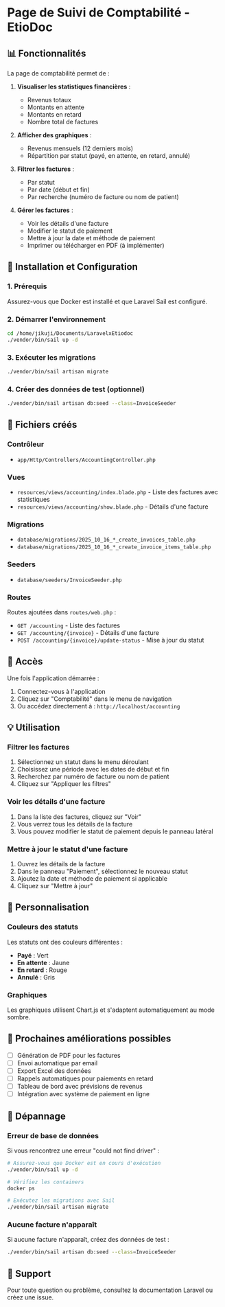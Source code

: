 # Page de Suivi de Comptabilité - EtioDoc

## 📊 Fonctionnalités

La page de comptabilité permet de :

1. **Visualiser les statistiques financières** :
   - Revenus totaux
   - Montants en attente
   - Montants en retard
   - Nombre total de factures

2. **Afficher des graphiques** :
   - Revenus mensuels (12 derniers mois)
   - Répartition par statut (payé, en attente, en retard, annulé)

3. **Filtrer les factures** :
   - Par statut
   - Par date (début et fin)
   - Par recherche (numéro de facture ou nom de patient)

4. **Gérer les factures** :
   - Voir les détails d'une facture
   - Modifier le statut de paiement
   - Mettre à jour la date et méthode de paiement
   - Imprimer ou télécharger en PDF (à implémenter)

## 🚀 Installation et Configuration

### 1. Prérequis

Assurez-vous que Docker est installé et que Laravel Sail est configuré.

### 2. Démarrer l'environnement

```bash
cd /home/jikuji/Documents/LaravelxEtiodoc
./vendor/bin/sail up -d
```

### 3. Exécuter les migrations

```bash
./vendor/bin/sail artisan migrate
```

### 4. Créer des données de test (optionnel)

```bash
./vendor/bin/sail artisan db:seed --class=InvoiceSeeder
```

## 📁 Fichiers créés

### Contrôleur
- `app/Http/Controllers/AccountingController.php`

### Vues
- `resources/views/accounting/index.blade.php` - Liste des factures avec statistiques
- `resources/views/accounting/show.blade.php` - Détails d'une facture

### Migrations
- `database/migrations/2025_10_16_*_create_invoices_table.php`
- `database/migrations/2025_10_16_*_create_invoice_items_table.php`

### Seeders
- `database/seeders/InvoiceSeeder.php`

### Routes
Routes ajoutées dans `routes/web.php` :
- `GET /accounting` - Liste des factures
- `GET /accounting/{invoice}` - Détails d'une facture
- `POST /accounting/{invoice}/update-status` - Mise à jour du statut

## 🔗 Accès

Une fois l'application démarrée :

1. Connectez-vous à l'application
2. Cliquez sur "Comptabilité" dans le menu de navigation
3. Ou accédez directement à : `http://localhost/accounting`

## 💡 Utilisation

### Filtrer les factures

1. Sélectionnez un statut dans le menu déroulant
2. Choisissez une période avec les dates de début et fin
3. Recherchez par numéro de facture ou nom de patient
4. Cliquez sur "Appliquer les filtres"

### Voir les détails d'une facture

1. Dans la liste des factures, cliquez sur "Voir"
2. Vous verrez tous les détails de la facture
3. Vous pouvez modifier le statut de paiement depuis le panneau latéral

### Mettre à jour le statut d'une facture

1. Ouvrez les détails de la facture
2. Dans le panneau "Paiement", sélectionnez le nouveau statut
3. Ajoutez la date et méthode de paiement si applicable
4. Cliquez sur "Mettre à jour"

## 🎨 Personnalisation

### Couleurs des statuts

Les statuts ont des couleurs différentes :
- **Payé** : Vert
- **En attente** : Jaune
- **En retard** : Rouge
- **Annulé** : Gris

### Graphiques

Les graphiques utilisent Chart.js et s'adaptent automatiquement au mode sombre.

## 📝 Prochaines améliorations possibles

- [ ] Génération de PDF pour les factures
- [ ] Envoi automatique par email
- [ ] Export Excel des données
- [ ] Rappels automatiques pour paiements en retard
- [ ] Tableau de bord avec prévisions de revenus
- [ ] Intégration avec système de paiement en ligne

## 🐛 Dépannage

### Erreur de base de données

Si vous rencontrez une erreur "could not find driver" :

```bash
# Assurez-vous que Docker est en cours d'exécution
./vendor/bin/sail up -d

# Vérifiez les containers
docker ps

# Exécutez les migrations avec Sail
./vendor/bin/sail artisan migrate
```

### Aucune facture n'apparaît

Si aucune facture n'apparaît, créez des données de test :

```bash
./vendor/bin/sail artisan db:seed --class=InvoiceSeeder
```

## 📧 Support

Pour toute question ou problème, consultez la documentation Laravel ou créez une issue.
